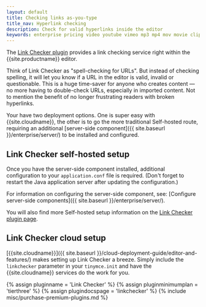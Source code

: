 ```yaml
---
layout: default
title: Checking links as-you-type
title_nav: Hyperlink checking
description: Check for valid hyperlinks inside the editor
keywords: enterprise pricing video youtube vimeo mp3 mp4 mov movie clip film link linkchecking linkchecker mediaembed media
---
```


The [Link Checker plugin]({{site.baseurl}}/plugins/premium/linkchecker/) provides a link checking service right within the {{site.productname}} editor.

Think of Link Checker as "spell-checking for URLs". But instead of checking spelling, it will let you know if a URL in the editor is valid, invalid or questionable. This is a huge time-saver for anyone who creates content — no more having to double-check URLs, especially in imported content. Not to mention the benefit of no longer frustrating readers with broken hyperlinks.

Your have two deployment options. One is super easy with {{site.cloudname}}, the other is to go the more traditional Self-hosted route, requiring an additional [server-side component]({{ site.baseurl }}/enterprise/server/) to be installed and configured.

## Link Checker self-hosted setup

Once you have the server-side component installed, additional configuration to your `application.conf` file is required. (Don't forget to restart the Java application server after updating the configuration.)

For information on configuring the server-side component, see: [Configure server-side components]({{ site.baseurl }}/enterprise/server/).

You will also find more Self-hosted setup information on the [Link Checker plugin page]({{site.baseurl}}/plugins/premium/linkchecker/).

## Link Checker cloud setup

[{{site.cloudname}}]({{ site.baseurl }}/cloud-deployment-guide/editor-and-features/) makes setting up Link Checker a breeze. Simply include the `linkchecker` parameter in your `tinymce.init` and have the {{site.cloudname}} services do the work for you.

{% assign pluginname = 'Link Checker' %}
{% assign pluginminimumplan = 'tierthree' %}
{% assign plugindocspage = 'linkchecker' %}
{% include misc/purchase-premium-plugins.md %}